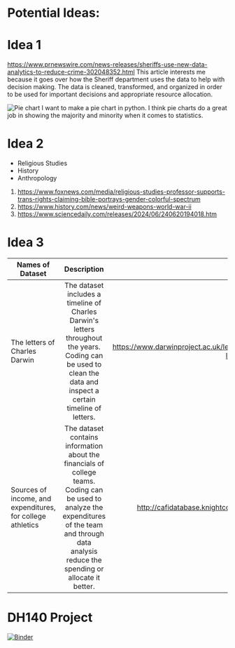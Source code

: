 # Potential Ideas:

# Idea 1

https://www.prnewswire.com/news-releases/sheriffs-use-new-data-analytics-to-reduce-crime-302048352.html
This article interests me because it goes over how the Sheriff department uses the data to help with decision making. The data is cleaned, transformed, and organized in order to be used for important decisions and appropriate resource allocation.

![Pie chart](https://www.jaspersoft.com/content/dam/jaspersoft/images/graphics/infographics/pie-chart-example.svg)
I want to make a pie chart in python. I think pie charts do a great job in showing the majority and minority when it comes to statistics.

# Idea 2

* Religious Studies
* History
* Anthropology

1. https://www.foxnews.com/media/religious-studies-professor-supports-trans-rights-claiming-bible-portrays-gender-colorful-spectrum
2. https://www.history.com/news/weird-weapons-world-war-ii
3. https://www.sciencedaily.com/releases/2024/06/240620194018.htm

# Idea 3

| Names of Dataset        | Description           | Link  |
| -------------           |:-------------:        | -----:|
| The letters of Charles Darwin   | The dataset includes a timeline of Charles Darwin's letters throughout the years. Coding can be used to clean the data and inspect a certain timeline of letters.   | https://www.darwinproject.ac.uk/letters/darwins-letters-timeline |
| Sources of income, and expenditures, for college athletics   | The dataset contains information about the financials of college teams. Coding can be used to analyze the expenditures of the team and through data analysis reduce the spending or allocate it better.   |   http://cafidatabase.knightcommission.org/ |


# DH140 Project

[![Binder](https://mybinder.org/badge_logo.svg)](https://mybinder.org/v2/gh/albertmkh/DH_140_Project/HEAD)
